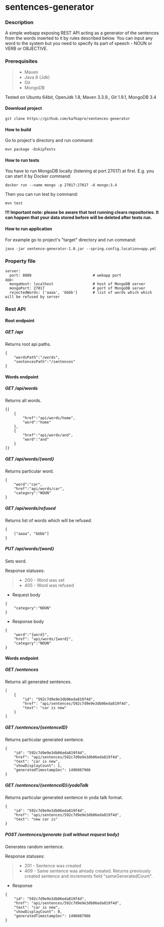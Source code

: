 # sentences-generator


### Description
A simple webapp exposing REST API acting as a generator of the sentences from the words inserted to it by rules described below. 
You can input any word to the system but you need to specify its part of speech - NOUN or VERB or OBJECTIVE.

### Prerequisites
 >- Maven
 >- Java 8 (Jdk)
 >- Git
 >- MongoDB

Tested on Ubuntu 64bit, OpenJdk 1.8, Maven 3.3.9., Git 1.9.1, MongoDB 3.4

#### Download project

```
git clone https://github.com/kafkapre/sentences-generator
```

#### How to build

Go to project's directory and run command:

```
mvn package -DskipTests
```

#### How to run tests
You have to run MongoDB locally (listening at port 27017) at first. E.g. you can start it by Docker command:

```
docker run --name mongo -p 27017:27017 -d mongo:3.4
```

Then you can run test by command:
```
mvn test
```

**!!! Important note: please be aware that test running clears repositories. 
It can happen that your data stored before will be deleted after tests run.** 

#### How to run application

For example go to project's "target" directory and run command:

```
java -jar sentence-generator-1.0.jar --spring.config.location=app.yml
```

### Property file
```
server:
  port: 8080                            # webapp port
app:
  mongoHost: localhost                  # host of MongoDB server
  mongoPort: 27017                      # port of MongoDB server
  rejectedWords: ['aaaa', 'bbbb']       # list of words which which will be refused by server                         
```


### Rest API

#### Root endpoint

##### GET /api
Returns root api paths.

```
{
    "wordsPath":"/words",
    "sentencesPath":"/sentences"
}
```


#### Words endpoint

##### GET /api/words
Returns all words.

```
{[
    {
        "href":"api/words/home",
        "word":"home"
    },
    {
        "href":"api/words/and",
        "word":"and"
    }
]}
```

##### GET /api/words/{word}
Returns particular word.

```
{
    "word":"car",
    "href":"api/words/car",
    "category":"NOUN"
}
```


##### GET /api/words/refused
Returns list of words which will be refused.
```
{
    ["aaaa", "bbbb"] 
}
```

##### PUT /api/words/{word}
Sets word.

Response statuses:
>- 200 - Word was set
>- 405 - Word was refused
 
 - Request body

```
{    
    "category":"NOUN"
}
```

 - Response body
```
{
    "word":"{word}",
    "href": "api/words/{word}",
    "category":"NOUN"
}
```


#### Words endpoint

##### GET /sentences
Returns all generated sentences.

```
[
    {
        "id": "592c7d9e9e3db06eda819f4d",
        "href": "api/sentences/592c7d9e9e3db06eda819f4d",
        "text": "car is new"
    }
]
```

##### GET /sentences/{sentenceID}
Returns particular generated sentence.

```
{
    "id": "592c7d9e9e3db06eda819f4d",
    "href": "api/sentences/592c7d9e9e3db06eda819f4d",
    "text": "car is new",
    "showDisplayCount": 1,
    "generatedTimestampSec": 1496087966
}
```

##### GET /sentences/{sentenceID}/yodaTalk
Returns particular generated sentence in yoda talk format.

```
{
    "id": "592c7d9e9e3db06eda819f4d",
    "href": "api/sentences/592c7d9e9e3db06eda819f4d",
    "text": "new car is"
}
```


##### POST /sentences/generate (call without request body)
Generates random sentence.

Response statuses:
>- 201 - Sentence was created
>- 409 - Same sentence was already created. Returns previously created sentence and increments field "sameGeneratedCount".
 
 - Response
 
```
{
    "id": "592c7d9e9e3db06eda819f4d",
    "href": "api/sentences/592c7d9e9e3db06eda819f4d",
    "text": "car is new",
    "showDisplayCount": 0,
    "generatedTimestampSec": 1496087966
}
```